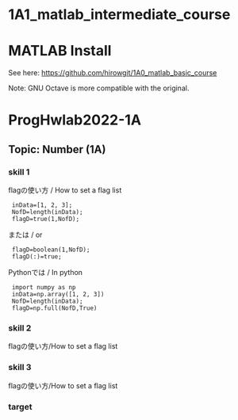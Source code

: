 # 1A1_matlab_intermediate_course

 
# MATLAB Install
See here:
https://github.com/hirowgit/1A0_matlab_basic_course

Note: GNU Octave is more compatible with the original.  
  
# ProgHwlab2022-1A 
## Topic: Number (1A) 
### skill 1
flagの使い方 / How to set a flag list

```(matlab:skill 1a
 inData=[1, 2, 3];
 NofD=length(inData);
 flagD=true(1,NofD);
```
または / or
```matlab:skill 1b
 flagD=boolean(1,NofD);
 flagD(:)=true;
```
 Pythonでは / In python
 
```python:skill 1
 import numpy as np
 inData=np.array([1, 2, 3])
 NofD=length(inData);
 flagD=np.full(NofD,True)
```
  
### skill 2
flagの使い方/How to set a flag list

  
### skill 3
flagの使い方/How to set a flag list

### target



